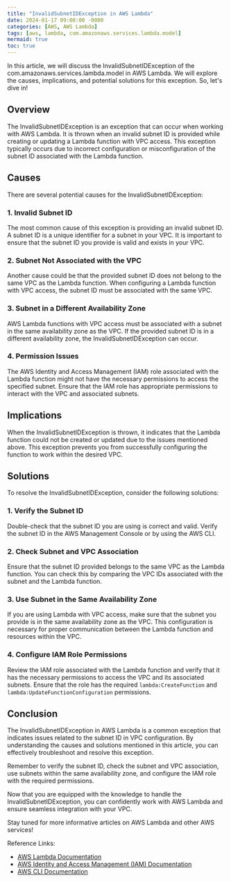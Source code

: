 ```yaml
---
title: "InvalidSubnetIDException in AWS Lambda"
date: 2024-01-17 09:00:00 -0000
categories: [AWS, AWS Lambda]
tags: [aws, lambda, com.amazonaws.services.lambda.model]
mermaid: true
toc: true
---
```



In this article, we will discuss the InvalidSubnetIDException of the com.amazonaws.services.lambda.model in AWS Lambda. We will explore the causes, implications, and potential solutions for this exception. So, let's dive in!

## Overview

The InvalidSubnetIDException is an exception that can occur when working with AWS Lambda. It is thrown when an invalid subnet ID is provided while creating or updating a Lambda function with VPC access. This exception typically occurs due to incorrect configuration or misconfiguration of the subnet ID associated with the Lambda function.

## Causes

There are several potential causes for the InvalidSubnetIDException:

### 1. Invalid Subnet ID

The most common cause of this exception is providing an invalid subnet ID. A subnet ID is a unique identifier for a subnet in your VPC. It is important to ensure that the subnet ID you provide is valid and exists in your VPC.

### 2. Subnet Not Associated with the VPC

Another cause could be that the provided subnet ID does not belong to the same VPC as the Lambda function. When configuring a Lambda function with VPC access, the subnet ID must be associated with the same VPC.

### 3. Subnet in a Different Availability Zone

AWS Lambda functions with VPC access must be associated with a subnet in the same availability zone as the VPC. If the provided subnet ID is in a different availability zone, the InvalidSubnetIDException can occur.

### 4. Permission Issues

The AWS Identity and Access Management (IAM) role associated with the Lambda function might not have the necessary permissions to access the specified subnet. Ensure that the IAM role has appropriate permissions to interact with the VPC and associated subnets.

## Implications

When the InvalidSubnetIDException is thrown, it indicates that the Lambda function could not be created or updated due to the issues mentioned above. This exception prevents you from successfully configuring the function to work within the desired VPC.

## Solutions

To resolve the InvalidSubnetIDException, consider the following solutions:

### 1. Verify the Subnet ID

Double-check that the subnet ID you are using is correct and valid. Verify the subnet ID in the AWS Management Console or by using the AWS CLI.

### 2. Check Subnet and VPC Association

Ensure that the subnet ID provided belongs to the same VPC as the Lambda function. You can check this by comparing the VPC IDs associated with the subnet and the Lambda function.

### 3. Use Subnet in the Same Availability Zone

If you are using Lambda with VPC access, make sure that the subnet you provide is in the same availability zone as the VPC. This configuration is necessary for proper communication between the Lambda function and resources within the VPC.

### 4. Configure IAM Role Permissions

Review the IAM role associated with the Lambda function and verify that it has the necessary permissions to access the VPC and its associated subnets. Ensure that the role has the required `lambda:CreateFunction` and `lambda:UpdateFunctionConfiguration` permissions.

## Conclusion

The InvalidSubnetIDException in AWS Lambda is a common exception that indicates issues related to the subnet ID in VPC configuration. By understanding the causes and solutions mentioned in this article, you can effectively troubleshoot and resolve this exception.

Remember to verify the subnet ID, check the subnet and VPC association, use subnets within the same availability zone, and configure the IAM role with the required permissions.

Now that you are equipped with the knowledge to handle the InvalidSubnetIDException, you can confidently work with AWS Lambda and ensure seamless integration with your VPC.

Stay tuned for more informative articles on AWS Lambda and other AWS services!

Reference Links:
- [AWS Lambda Documentation](https://aws.amazon.com/documentation/lambda/)
- [AWS Identity and Access Management (IAM) Documentation](https://aws.amazon.com/documentation/iam/)
- [AWS CLI Documentation](https://aws.amazon.com/documentation/cli/)
